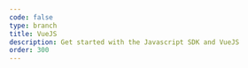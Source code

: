 ```yaml
---
code: false
type: branch
title: VueJS
description: Get started with the Javascript SDK and VueJS
order: 300
---
```

